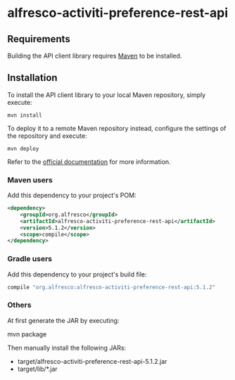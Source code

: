 # alfresco-activiti-preference-rest-api

## Requirements

Building the API client library requires [Maven](https://maven.apache.org/) to be installed.

## Installation

To install the API client library to your local Maven repository, simply execute:

```shell
mvn install
```

To deploy it to a remote Maven repository instead, configure the settings of the repository and execute:

```shell
mvn deploy
```

Refer to the [official documentation](https://maven.apache.org/plugins/maven-deploy-plugin/usage.html) for more information.

### Maven users

Add this dependency to your project's POM:

```xml
<dependency>
    <groupId>org.alfresco</groupId>
    <artifactId>alfresco-activiti-preference-rest-api</artifactId>
    <version>5.1.2</version>
    <scope>compile</scope>
</dependency>
```

### Gradle users

Add this dependency to your project's build file:

```groovy
compile "org.alfresco:alfresco-activiti-preference-rest-api:5.1.2"
```

### Others

At first generate the JAR by executing:

mvn package

Then manually install the following JARs:

* target/alfresco-activiti-preference-rest-api-5.1.2.jar
* target/lib/*.jar
